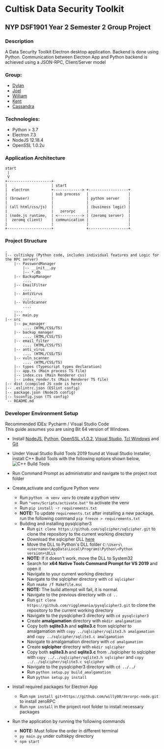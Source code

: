 # Cultisk Data Security Toolkit

## NYP DSF1901 Year 2 Semester 2 Group Project

### Description

A Data Security Toolkit Electron desktop application.
Backend is done using Python. 
Communication between Electron App and Python backend is achieved using a JSON-RPC, Client/Server model

### Group:

* [Dylan](https://github.com/Dylan-Liew)
* [Joel](https://github.com/j041)
* [William](https://github.com/willy00)
* [Kent](https://github.com/kentlow2002)
* [Cassandra](https://github.com/Cassandra-Fu)

### Technologies:
* Python > 3.7
* Electron 7.3
* NodeJS 12.18.4
* OpenSSL 1.0.2u

### Application Architecture

```text
start
 | 
 V 
+--------------------+
|                    | start
|  electron          +-------------> +------------------+
|                    | sub process   |                  |
| (browser)          |               | python server    |
|                    |               |                  |
| (all html/css/js)  |               | (business logic) |
|                    |   zerorpc     |                  |
| (node.js runtime,  | <-----------> | (zeromq server)  |
|  zeromq client)    | communication |                  |
|                    |               |                  |
+--------------------+               +------------------+
```

### Project Structure

```text
.
|-- cultiskpy (Python code, includes individual features and Logic for the RPC server)
    |-- PasswordManager 
        |-- __init__.py 
        |-- *.db 
    |-- BackupManager
        ....
    |-- EmailFilter
        ....
    |-- AntiVirus
        ....
    |-- VulnScanner 
        ....
    ....
    |-- main.py
|-- src 
    |-- pw_manager 
        .... (HTML/CSS/TS)
    |-- backup_manager
        .... (HTML/CSS/TS)
    |-- email_filter
        .... (HTML/CSS/TS)
    |-- anti_virus
        .... (HTML/CSS/TS)
    |-- vuln_scanner
        .... (HTML/CSS/TS)
    |-- types (Typescript types declaration)
    |-- app.ts (Main process TS file)
    |-- index.css (Main Renderer css)
    |-- index_render.ts (Main Renderer TS file)
|-- dist (compiled JS code is here)
|-- .eslintrc.json (ESlint config)
|-- package.json (NodeJS config)
|-- tsconfig.json (TS config)
`-- README.md
```

### Developer Environment Setup
Recommended IDEs: Pycharm / Visual Studio Code  
This guide assumes you are using Bit 64 version of Windows.

* Install [NodeJS](https://nodejs.org/en/download/), 
  [Python](https://www.python.org/downloads/), 
  [OpenSSL v1.0.2](https://web.archive.org/web/20200427093430/https://slproweb.com/download/Win64OpenSSL-1_0_2u.exe), 
  [Visual Studio](https://visualstudio.microsoft.com/thank-you-downloading-visual-studio/?sku=BuildTools&rel=16),
  [Tcl Windows](https://www.activestate.com/products/activetcl/downloads/) and
  [Git](https://git-scm.com/downloads)
  
* Under Visual Studio Build Tools 2019 found at Visual Studio Installer, install C++ Build Tools with the following options shown below, 
![C++ Build Tools](https://i.imgur.com/MpTLz3p.png)
* Run Command Prompt as administrator and navigate to the project root folder
* Create,activate and configure Python venv
  * Run `python -m venv venv` to create a python venv
  * Run `"venv/Scripts/activate.bat"` to activate the venv
  * Run `pip install -r requirements.txt` 
  * **NOTE:** To update `requirements.txt` after installing a new package, run the following command `pip freeze > requirements.txt`
  * Building and installing pysqlcipher3
    * Run `git clone https://github.com/sqlcipher/sqlcipher.git` to clone the repository to the current working directory
    * Download the sqlcipher DLL [here](https://1drv.ms/u/s!AtgS340NL-Ukh58UFgmOuQKEEs2P-A?e=pgAjE3)
    * Move the DLL to Python's DLL folder
      `C:\Users\<username>\AppData\Local\Programs\Python\<Python version>\DLLs`
    * **NOTE:** If it doesn't work, move the DLL to System32
    * Search for **x64 Native Tools Command Prompt for VS 2019** and open it
    * Navigate to your current working directory 
    * Navigate to the sqlcipher directory with `cd sqlcipher` 
    * Run `nmake /f Makefile.msc`
    * **NOTE:** The build attempt will fail, it is normal.
    * Navigate to the previous directory with `cd ..` 
    * Run `git clone https://github.com/rigglemania/pysqlcipher3.git` to clone the repository to the current working directory
    * Navigate to the pysqlcipher3 directory with `cd pysqlcipher3` 
    * Create **amalgamation** directory with `mkdir amalgamation`
    * Copy both **sqlite3.h** and **sqlite3.c** from sqlcipher to amalgamation with `copy ../sqlcipher/sqlite3.h amalgamation` and `copy ../sqlcipher/sqlite3.c amalgamation`
    * Navigate to amalgamation directory with `cd amalgamation`
    * Create **sqlcipher** directory with `mkdir sqlcipher`
    * Copy both **sqlite3.h** and **sqlite3.c** from ../sqlcipher to sqlcipher with `copy ../../sqlcipher/sqlite3.h sqlcipher` and `copy ../../sqlcipher/sqlite3.c sqlcipher`
    * Navigate to the pysqlcipher3 directory with `cd ../../`
    * Run `python setup.py build_amalgamation`
    * Run `python setup.py install`
    
* Install required packages for Electron App
  * Run `npm install git+https://github.com/willy00/zerorpc-node.git` to install zeroRPC
  * Run `npm install` in the project root folder to install necessary packages
  
* Run the application by running the following commands
  * **NOTE:** Must follow the order in different terminal
  * `py main.py` under cultiskpy directory
  * `npm start`
